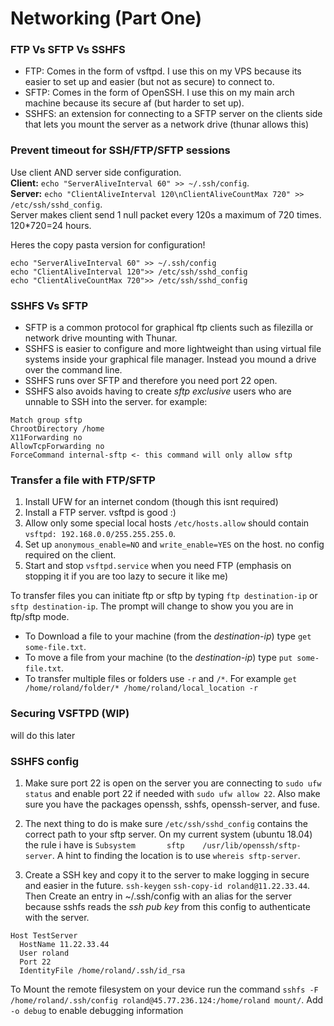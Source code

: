 # Networking (Part One)
### FTP Vs SFTP Vs SSHFS
* FTP: Comes in the form of vsftpd. I use this on my VPS because its easier to set up and easier (but not as secure) to connect to.
* SFTP: Comes in the form of OpenSSH. I use this on my main arch machine because its secure af (but harder to set up).
* SSHFS: an extension for connecting to a SFTP server on the clients side that lets you mount the server as a network drive (thunar allows this)

### Prevent timeout for SSH/FTP/SFTP sessions
Use client AND server side configuration.\
**Client:** ```echo "ServerAliveInterval 60" >> ~/.ssh/config```.\
**Server:** ```echo "ClientAliveInterval 120\nClientAliveCountMax 720" >> /etc/ssh/sshd_config```.\
Server makes client send 1 null packet every 120s a maximum of 720 times. 120*720=24 hours. 

Heres the copy pasta version for configuration!
```
echo "ServerAliveInterval 60" >> ~/.ssh/config
echo "ClientAliveInterval 120">> /etc/ssh/sshd_config
echo "ClientAliveCountMax 720">> /etc/ssh/sshd_config
```

### SSHFS Vs SFTP
* SFTP is a common protocol for graphical ftp clients such as filezilla or network drive mounting with Thunar.
* SSHFS is easier to configure and more lightweight than using virtual file systems inside your graphical file manager. Instead you mound a drive over the command line.
* SSHFS runs over SFTP and therefore you need port 22 open.
* SSHFS also avoids having to create *sftp exclusive* users who are unnable to SSH into the server. for example:
```
Match group sftp
ChrootDirectory /home
X11Forwarding no
AllowTcpForwarding no
ForceCommand internal-sftp <- this command will only allow sftp
```

### Transfer a file with FTP/SFTP
1. Install UFW for an internet condom (though this isnt required)
2. Install a FTP server. vsftpd is good :)
3. Allow only some special local hosts ```/etc/hosts.allow``` should contain ```vsftpd: 192.168.0.0/255.255.255.0```.
4. Set up ```anonymous_enable=NO``` and ```write_enable=YES``` on the host. no config required on the client.
5. Start and stop ```vsftpd.service``` when you need FTP (emphasis on stopping it if you are too lazy to secure it like me)

To transfer files you can initiate ftp or sftp by typing ```ftp destination-ip``` or ```sftp destination-ip```. The prompt will change to show you you are in ftp/sftp mode.
* To Download a file to your machine (from the *destination-ip*) type ```get some-file.txt```.
* To move a file from your machine (to the *destination-ip*) type ```put some-file.txt```.
* To transfer multiple files or folders use ```-r``` and ```/*```. For example ```get /home/roland/folder/* /home/roland/local_location -r```

### Securing VSFTPD (WIP)
will do this later

### SSHFS config
1. Make sure port 22 is open on the server you are connecting to ```sudo ufw status``` and enable port 22 if needed with ```sudo ufw allow 22```. Also make sure you have the packages openssh, sshfs, openssh-server, and fuse.

2. The next thing to do is make sure ```/etc/ssh/sshd_config``` contains the correct path to your sftp server. On my current system (ubuntu 18.04) the rule i have is ```Subsystem       sftp    /usr/lib/openssh/sftp-server```. A hint to finding the location is to use ```whereis sftp-server```.

3. Create a SSH key and copy it to the server to make logging in secure and easier in the future. ```ssh-keygen``` ```ssh-copy-id roland@11.22.33.44```. Then Create an entry in ~/.ssh/config with an alias for the server because sshfs reads the *ssh pub key* from this config to authenticate with the server. 
```
Host TestServer
  HostName 11.22.33.44
  User roland
  Port 22
  IdentityFile /home/roland/.ssh/id_rsa
```

To Mount the remote filesystem on your device run the command ```sshfs -F /home/roland/.ssh/config roland@45.77.236.124:/home/roland mount/```. Add
```-o debug``` to enable debugging information
